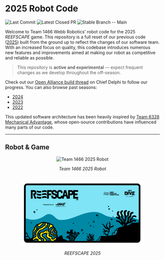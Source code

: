 # 2025 Robot Code

![Last Commit](https://img.shields.io/github/last-commit/GrumpyBud/AdvantageKitVisionSwerveAlign)
![Latest Closed PR](https://img.shields.io/endpoint?url=https://raw.githubusercontent.com/GrumpyBud/AdvantageKitVisionSwerveAlign/main/img/latest-pr.json&cacheSeconds=60&v=20250615-1)
![Stable Branch -- Main](https://img.shields.io/badge/Stable%20Branch-Main-blue?labelColor=grey)

Welcome to Team 1466 Webb Robotics' robot code for the 2025 *REEFSCAPE* game. This repository is a full reset of our previous code ([2025](https://github.com/FRC1466/robot-code-2025)) built from the ground up to reflect the changes of our software team. With an increased focus on quality, this codebase introduces numerous new features and improvements aimed at making our robot as competitive and reliable as possible.

> This repository is **active and experimental** — expect frequent changes as we develop throughout the off-season.

Check out our [Open Alliance build thread](https://www.chiefdelphi.com/t/frc-1466-webb-robotics-2025-build-thread-open-alliance/477247) on Chief Delphi to follow our progress. You can also browse past seasons:
- [2024](https://github.com/FRC1466/robot-code-2024)
- [2023](https://github.com/FRC1466/robot-code-2023)
- [2022](https://github.com/FRC1466/robot-code-2022)

This updated software architecture has been heavily inspired by [Team 6328 Mechanical Advantage](https://github.com/Mechanical-Advantage), whose open-source contributions have influenced many parts of our code.

---

## Robot & Game

<div align="center">
  <img src="/img/robot.jpg" alt="Team 1466 2025 Robot" width="400"/>
  <p><em>Team 1466 2025 Robot</em></p>

  <br/>

  <img src="/img/reefscape.png" alt="REEFSCAPE 2025" width="400"/>
  <p><em>REEFSCAPE 2025</em></p>
</div>
